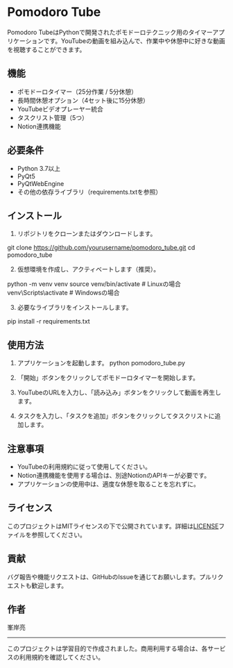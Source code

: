 # Pomodoro Tube

Pomodoro TubeはPythonで開発されたポモドーロテクニック用のタイマーアプリケーションです。YouTubeの動画を組み込んで、作業中や休憩中に好きな動画を視聴することができます。

## 機能

- ポモドーロタイマー（25分作業 / 5分休憩）
- 長時間休憩オプション（4セット後に15分休憩）
- YouTubeビデオプレーヤー統合
- タスクリスト管理（5つ）
- Notion連携機能

## 必要条件

- Python 3.7以上
- PyQt5
- PyQtWebEngine
- その他の依存ライブラリ（requirements.txtを参照）

## インストール

1. リポジトリをクローンまたはダウンロードします。



git clone https://github.com/yourusername/pomodoro_tube.git
cd pomodoro_tube



2. 仮想環境を作成し、アクティベートします（推奨）。

python -m venv venv
source venv/bin/activate  # Linuxの場合
venv\Scripts\activate  # Windowsの場合


3. 必要なライブラリをインストールします。

pip install -r requirements.txt

## 使用方法

1. アプリケーションを起動します。
python pomodoro_tube.py


2. 「開始」ボタンをクリックしてポモドーロタイマーを開始します。
3. YouTubeのURLを入力し、「読み込み」ボタンをクリックして動画を再生します。
4. タスクを入力し、「タスクを追加」ボタンをクリックしてタスクリストに追加します。

## 注意事項

- YouTubeの利用規約に従って使用してください。
- Notion連携機能を使用する場合は、別途NotionのAPIキーが必要です。
- アプリケーションの使用中は、適度な休憩を取ることを忘れずに。

## ライセンス

このプロジェクトはMITライセンスの下で公開されています。詳細は[LICENSE](LICENSE)ファイルを参照してください。

## 貢献

バグ報告や機能リクエストは、GitHubのIssueを通じてお願いします。プルリクエストも歓迎します。

## 作者

峯岸亮

---

このプロジェクトは学習目的で作成されました。商用利用する場合は、各サービスの利用規約を確認してください。

